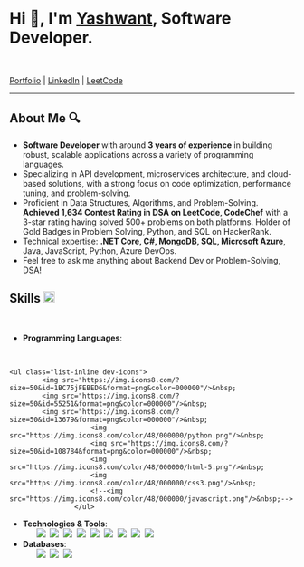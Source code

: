 # Hi 👋, I'm [Yashwant](https://yashbodhe.github.io/portfolio/), Software Developer.
<br>

[Portfolio](https://yashbodhe.github.io/portfolio/) | [LinkedIn](https://www.linkedin.com/in/yashwantbodhe/) | [LeetCode](https://leetcode.com/u/yashbodhe22//) 

--------------------------------------------------------------------------------------------------------------------------------------------------

## About Me 🔍

- **Software Developer** with around **3 years of experience** in building robust, scalable applications across a variety of
programming languages. 
- Specializing in API development, microservices architecture, and cloud-based solutions,
with a strong focus on code optimization, performance tuning, and problem-solving.
- Proficient in Data Structures, Algorithms, and Problem-Solving. **Achieved 1,634 Contest Rating in DSA on LeetCode, CodeChef** with a 3-star rating having solved 500+ problems on both platforms. Holder of Gold Badges in Problem Solving, Python, and SQL on HackerRank.
- Technical expertise: **.NET Core, C#, MongoDB, SQL, Microsoft Azure**, Java, JavaScript, Python, Azure DevOps.
- Feel free to ask me anything about Backend Dev or Problem-Solving, DSA!


## Skills <img src="https://media2.giphy.com/media/QssGEmpkyEOhBCb7e1/giphy.gif?cid=ecf05e47a0n3gi1bfqntqmob8g9aid1oyj2wr3ds3mg700bl&rid=giphy.gif" width ="20" height ="20">
<br>
 

- **Programming Languages**: 
<br>

    <ul class="list-inline dev-icons">
			<img src="https://img.icons8.com/?size=50&id=1BC75jFEBED6&format=png&color=000000"/>&nbsp;
			<img src="https://img.icons8.com/?size=50&id=55251&format=png&color=000000"/>&nbsp;
			<img src="https://img.icons8.com/?size=50&id=13679&format=png&color=000000"/>&nbsp;
                        <img src="https://img.icons8.com/color/48/000000/python.png"/>&nbsp;
                        <img src="https://img.icons8.com/?size=50&id=108784&format=png&color=000000"/>&nbsp;
                        <img src="https://img.icons8.com/color/48/000000/html-5.png"/>&nbsp;
                        <img src="https://img.icons8.com/color/48/000000/css3.png"/>&nbsp;
                        <!--<img src="https://img.icons8.com/color/48/000000/javascript.png"/>&nbsp;-->
                    </ul>

- **Technologies & Tools**:
                    <ul class="list-inline dev-icons">
                        <img src="https://img.icons8.com/?size=50&id=VLKafOkk3sBX&format=png&color=000000"/>&nbsp;
			<img src="https://img.icons8.com/?size=50&id=20906&format=png&color=000000"/>&nbsp;
			<img src="https://img.icons8.com/?size=50&id=AZOZNnY73haj&format=png&color=000000"/>&nbsp;
			<img src="https://img.icons8.com/?size=50&id=ezj3zaVtImPg&format=png&color=000000"/>&nbsp;
			<img src="https://img.icons8.com/?size=50&id=QEQQKirln6Tf&format=png&color=000000"/>&nbsp;
			<img src="https://img.icons8.com/?size=50&id=cdYUlRaag9G9&format=png&color=000000"/>&nbsp;
			<img src="https://img.icons8.com/?size=50&id=NfbyHexzVEDk&format=png&color=000000"/>&nbsp;
                        <img src="https://img.icons8.com/fluent/48/000000/android-os.png"/>&nbsp;
                        <img src="https://img.icons8.com/color/48/000000/bootstrap.png"/>&nbsp;
                    </ul>
- **Databases**:
                    <ul class="list-inline dev-icons">
        		<img src="https://img.icons8.com/?size=50&id=74402&format=png&color=000000"/>&nbsp;
                        <img src="https://img.icons8.com/?size=50&id=13406&format=png&color=000000"/>&nbsp;
                        <img src="https://img.icons8.com/?size=50&id=62452&format=png&color=000000"/>&nbsp;
                    </ul>
